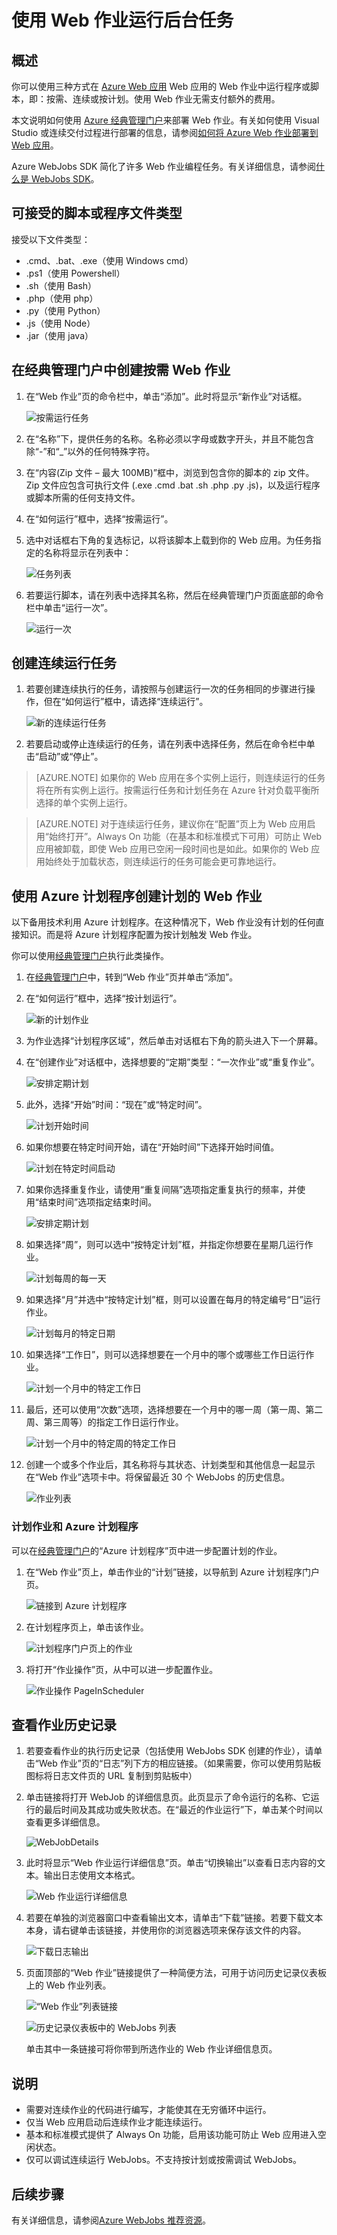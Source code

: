 <properties 
	pageTitle="使用 WebJobs 运行后台任务" 
	description="了解如何在 Azure Web 应用中运行后台任务。" 
	services="app-service" 
	documentationCenter="" 
	authors="tdykstra" 
	manager="wpickett" 
	editor="jimbe"/>

<tags
	ms.service="app-service"
	ms.date="04/27/2016"
	wacn.date="06/29/2016"/>

# 使用 Web 作业运行后台任务

## 概述

你可以使用三种方式在 [Azure Web 应用](/documentation/services/web-sites/) Web 应用的 Web 作业中运行程序或脚本，即：按需、连续或按计划。使用 Web 作业无需支付额外的费用。

本文说明如何使用 [Azure 经典管理门户](https://manage.windowsazure.cn)来部署 Web 作业。有关如何使用 Visual Studio 或连续交付过程进行部署的信息，请参阅[如何将 Azure Web 作业部署到 Web 应用](/documentation/articles/websites-dotnet-deploy-webjobs/)。

Azure WebJobs SDK 简化了许多 Web 作业编程任务。有关详细信息，请参阅[什么是 WebJobs SDK](/documentation/articles/websites-dotnet-webjobs-sdk/)。

## <a name="acceptablefiles"></a>可接受的脚本或程序文件类型

接受以下文件类型：

* .cmd、.bat、.exe（使用 Windows cmd）
* .ps1（使用 Powershell）
* .sh（使用 Bash）
* .php（使用 php）
* .py（使用 Python）
* .js（使用 Node）
* .jar（使用 java）

## <a name="CreateOnDemand"></a>在经典管理门户中创建按需 Web 作业
1. 在“Web 作业”页的命令栏中，单击“添加”。此时将显示“新作业”对话框。
	
	![按需运行任务][OnDemandWebJob]
	
2. 在“名称”下，提供任务的名称。名称必须以字母或数字开头，并且不能包含除“-”和“\_”以外的任何特殊字符。
	
3. 在“内容(Zip 文件 – 最大 100MB)”框中，浏览到包含你的脚本的 zip 文件。Zip 文件应包含可执行文件 (.exe .cmd .bat .sh .php .py .js)，以及运行程序或脚本所需的任何支持文件。
	
4. 在“如何运行”框中，选择“按需运行”。
	
5. 选中对话框右下角的复选标记，以将该脚本上载到你的 Web 应用。为任务指定的名称将显示在列表中：
	
	![任务列表][WebJobsList]
	
6. 若要运行脚本，请在列表中选择其名称，然后在经典管理门户页面底部的命令栏中单击“运行一次”。
	
	![运行一次][RunOnce]

## <a name="CreateContinuous"></a>创建连续运行任务

1. 若要创建连续执行的任务，请按照与创建运行一次的任务相同的步骤进行操作，但在“如何运行”框中，请选择“连续运行”。
	
	![新的连续运行任务][NewContinuousJob]
	
2. 若要启动或停止连续运行的任务，请在列表中选择任务，然后在命令栏中单击“启动”或“停止”。

> [AZURE.NOTE] 如果你的 Web 应用在多个实例上运行，则连续运行的任务将在所有实例上运行。按需运行任务和计划任务在 Azure 针对负载平衡所选择的单个实例上运行。

> [AZURE.NOTE]
> 对于连续运行任务，建议你在“配置”页上为 Web 应用启用“始终打开”。Always On 功能（在基本和标准模式下可用）可防止 Web 应用被卸载，即使 Web 应用已空闲一段时间也是如此。如果你的 Web 应用始终处于加载状态，则连续运行的任务可能会更可靠地运行。
## <a name="CreateScheduled"></a>使用 Azure 计划程序创建计划的 Web 作业

以下备用技术利用 Azure 计划程序。在这种情况下，Web 作业没有计划的任何直接知识。而是将 Azure 计划程序配置为按计划触发 Web 作业。

你可以使用[经典管理门户](http://manage.windowsazure.cn)执行此类操作。

1. 在[经典管理门户](http://manage.windowsazure.cn)中，转到“Web 作业”页并单击“添加”。

1. 在“如何运行”框中，选择“按计划运行”。
	
	![新的计划作业][NewScheduledJob]
	
2. 为作业选择“计划程序区域”，然后单击对话框右下角的箭头进入下一个屏幕。

3. 在“创建作业”对话框中，选择想要的“定期”类型：“一次作业”或“重复作业”。
	
	![安排定期计划][SchdRecurrence]
	
4. 此外，选择“开始”时间：“现在”或“特定时间”。
	
	![计划开始时间][SchdStart]
	
5. 如果你想要在特定时间开始，请在“开始时间”下选择开始时间值。
	
	![计划在特定时间启动][SchdStartOn]
	
6. 如果你选择重复作业，请使用“重复间隔”选项指定重复执行的频率，并使用“结束时间”选项指定结束时间。
	
	![安排定期计划][SchdRecurEvery]
	
7. 如果选择“周”，则可以选中“按特定计划”框，并指定你想要在星期几运行作业。
	
	![计划每周的每一天][SchdWeeksOnParticular]
	
8. 如果选择“月”并选中“按特定计划”框，则可以设置在每月的特定编号“日”运行作业。
	
	![计划每月的特定日期][SchdMonthsOnPartDays]
	
9. 如果选择“工作日”，则可以选择想要在一个月中的哪个或哪些工作日运行作业。
	
	![计划一个月中的特定工作日][SchdMonthsOnPartWeekDays]
	
10. 最后，还可以使用“次数”选项，选择想要在一个月中的哪一周（第一周、第二周、第三周等）的指定工作日运行作业。
	
	![计划一个月中的特定周的特定工作日][SchdMonthsOnPartWeekDaysOccurences]
	
11. 创建一个或多个作业后，其名称将与其状态、计划类型和其他信息一起显示在“Web 作业”选项卡中。将保留最近 30 个 WebJobs 的历史信息。
	
	![作业列表][WebJobsListWithSeveralJobs]
	
### <a name="Scheduler"></a>计划作业和 Azure 计划程序

可以在[经典管理门户](http://manage.windowsazure.cn)的“Azure 计划程序”页中进一步配置计划的作业。

1.	在“Web 作业”页上，单击作业的“计划”链接，以导航到 Azure 计划程序门户页。 
	
	![链接到 Azure 计划程序][LinkToScheduler]
	
2. 在计划程序页上，单击该作业。
	
	![计划程序门户页上的作业][SchedulerPortal]
	
3. 将打开“作业操作”页，从中可以进一步配置作业。
	
	![作业操作 PageInScheduler][JobActionPageInScheduler]
	
## <a name="ViewJobHistory"></a>查看作业历史记录

1. 若要查看作业的执行历史记录（包括使用 WebJobs SDK 创建的作业），请单击“Web 作业”页的“日志”列下方的相应链接。（如果需要，你可以使用剪贴板图标将日志文件页的 URL 复制到剪贴板中）
		
2. 单击链接将打开 WebJob 的详细信息页。此页显示了命令运行的名称、它运行的最后时间及其成功或失败状态。在“最近的作业运行”下，单击某个时间以查看更多详细信息。
	
	![WebJobDetails][WebJobDetails]
	
3. 此时将显示“Web 作业运行详细信息”页。单击“切换输出”以查看日志内容的文本。输出日志使用文本格式。
	
	![Web 作业运行详细信息][WebJobRunDetails]
	
4. 若要在单独的浏览器窗口中查看输出文本，请单击“下载”链接。若要下载文本本身，请右键单击该链接，并使用你的浏览器选项来保存该文件的内容。
	
	![下载日志输出][DownloadLogOutput]
	
5. 页面顶部的“Web 作业”链接提供了一种简便方法，可用于访问历史记录仪表板上的 Web 作业列表。
	
	![“Web 作业”列表链接][WebJobsLinkToDashboardList]
	
	![历史记录仪表板中的 WebJobs 列表][WebJobsListInJobsDashboard]
	
	单击其中一条链接可将你带到所选作业的 Web 作业详细信息页。


## <a name="WHPNotes"></a>说明

- 需要对连续作业的代码进行编写，才能使其在无穷循环中运行。
- 仅当 Web 应用启动后连续作业才能连续运行。
- 基本和标准模式提供了 Always On 功能，启用该功能可防止 Web 应用进入空闲状态。
- 仅可以调试连续运行 WebJobs。不支持按计划或按需调试 WebJobs。


## <a name="NextSteps"></a>后续步骤
 
有关详细信息，请参阅[Azure WebJobs 推荐资源][WebJobsRecommendedResources]。

[PSonWebJobs]: http://blogs.msdn.com/b/nicktrog/archive/2014/01/22/running-powershell-web-jobs-on-azure-websites.aspx
[WebJobsRecommendedResources]: /documentation/articles/websites-webjobs-resources/

[OnDemandWebJob]: ./media/web-sites-create-web-jobs/01aOnDemandWebJob.png
[WebJobsList]: ./media/web-sites-create-web-jobs/02aWebJobsList.png
[NewContinuousJob]: ./media/web-sites-create-web-jobs/03aNewContinuousJob.png
[NewScheduledJob]: ./media/web-sites-create-web-jobs/04aNewScheduledJob.png
[SchdRecurrence]: ./media/web-sites-create-web-jobs/05SchdRecurrence.png
[SchdStart]: ./media/web-sites-create-web-jobs/06SchdStart.png
[SchdStartOn]: ./media/web-sites-create-web-jobs/07SchdStartOn.png
[SchdRecurEvery]: ./media/web-sites-create-web-jobs/08SchdRecurEvery.png
[SchdWeeksOnParticular]: ./media/web-sites-create-web-jobs/09SchdWeeksOnParticular.png
[SchdMonthsOnPartDays]: ./media/web-sites-create-web-jobs/10SchdMonthsOnPartDays.png
[SchdMonthsOnPartWeekDays]: ./media/web-sites-create-web-jobs/11SchdMonthsOnPartWeekDays.png
[SchdMonthsOnPartWeekDaysOccurences]: ./media/web-sites-create-web-jobs/12SchdMonthsOnPartWeekDaysOccurences.png
[RunOnce]: ./media/web-sites-create-web-jobs/13RunOnce.png
[WebJobsListWithSeveralJobs]: ./media/web-sites-create-web-jobs/13WebJobsListWithSeveralJobs.png
[WebJobLogs]: ./media/web-sites-create-web-jobs/14WebJobLogs.png
[WebJobDetails]: ./media/web-sites-create-web-jobs/15WebJobDetails.png
[WebJobRunDetails]: ./media/web-sites-create-web-jobs/16WebJobRunDetails.png
[DownloadLogOutput]: ./media/web-sites-create-web-jobs/17DownloadLogOutput.png
[WebJobsLinkToDashboardList]: ./media/web-sites-create-web-jobs/18WebJobsLinkToDashboardList.png
[WebJobsListInJobsDashboard]: ./media/web-sites-create-web-jobs/19WebJobsListInJobsDashboard.png
[LinkToScheduler]: ./media/web-sites-create-web-jobs/31LinkToScheduler.png
[SchedulerPortal]: ./media/web-sites-create-web-jobs/32SchedulerPortal.png
[JobActionPageInScheduler]: ./media/web-sites-create-web-jobs/33JobActionPageInScheduler.png
 

<!---HONumber=Mooncake_0118_2016-->